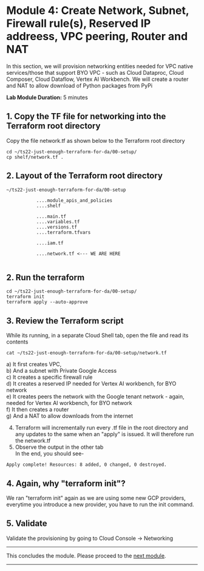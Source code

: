 
# Module 4: Create Network, Subnet, Firewall rule(s), Reserved IP addreess, VPC peering, Router and NAT
 
In this section, we will provision networking entities needed for VPC native services/those that support BYO VPC - such as Cloud Dataproc, Cloud Composer, Cloud Dataflow, Vertex AI Workbench. We will create a router and NAT to allow download of Python packages from PyPi<br>
 
**Lab Module Duration:**
5 minutes 

## 1. Copy the TF file for networking into the Terraform root directory
Copy the file network.tf as shown below to the Terraform root directory

```
cd ~/ts22-just-enough-terraform-for-da/00-setup/
cp shelf/network.tf .
```

## 2. Layout of the Terraform root directory
```
~/ts22-just-enough-terraform-for-da/00-setup

           ....module_apis_and_policies
           ....shelf
           
           ....main.tf
           ....variables.tf
           ....versions.tf
           ....terraform.tfvars 
           
           ....iam.tf 
           
           ....network.tf <--- WE ARE HERE
           
```


## 2. Run the terraform
```
cd ~/ts22-just-enough-terraform-for-da/00-setup/
terraform init
terraform apply --auto-approve
```
 
## 3. Review the Terraform script
While its running, in a separate Cloud Shell tab, open the file and read its contents<br>
```
cat ~/ts22-just-enough-terraform-for-da/00-setup/network.tf
```
a) It first creates VPC,<br>
b) And a subnet with Private Google Access<br>
c) It creates a specific firewall rule<br>
d) It creates a reserved IP needed for Vertex AI workbench, for BYO network<br>
e) It creates peers the network with the Google tenant network - again, needed for Vertex AI workbench, for BYO network<br>
f) It then creates a router<br>
g) And a NAT to allow downloads from the internet<br>

4. Terraform will incrementally run every .tf file in the root directory and any updates to the same when an "apply" is issued. It will therefore run the network.tf<br>
5. Observe the output in the other tab<br>
In the end, you should see-<br>
 ```
Apply complete! Resources: 8 added, 0 changed, 0 destroyed.
 ```

## 4. Again, why "terraform init"?
We ran "terraform init" again as we are using some new GCP providers, everytime you introduce a new provider, you have to run the init command.

## 5. Validate 
Validate the provisioning by going to Cloud Console -> Networking 
 
<hr>

 This concludes the module. Please proceed to the [next module](Module-05.md).

<hr>
 
